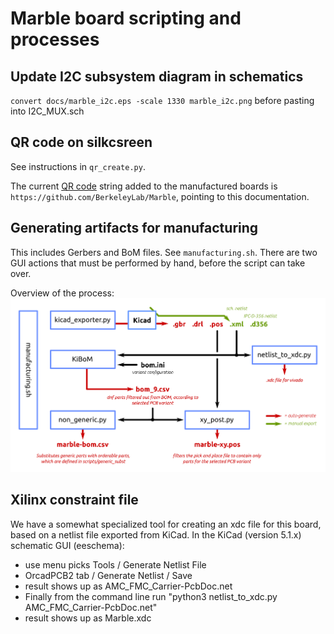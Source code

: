 # Marble board scripting and processes

## Update I2C subsystem diagram in schematics

`convert docs/marble_i2c.eps -scale 1330 marble_i2c.png`
before pasting into I2C_MUX.sch

## QR code on silkcsreen

See instructions in `qr_create.py`.

The current [QR code](https://en.wikipedia.org/wiki/QR_code) string added
to the manufactured boards is
`https://github.com/BerkeleyLab/Marble`, pointing to this documentation.

## Generating artifacts for manufacturing

This includes Gerbers and BoM files.  See `manufacturing.sh`.
There are two GUI actions that must be performed by hand, before the script can take over.

Overview of the process:
![process](../docs/manufacturing_scripts.png)

## Xilinx constraint file

We have a somewhat specialized tool for creating an xdc file for this board,
based on a netlist file exported from KiCad.
In the KiCad (version 5.1.x) schematic GUI (eeschema):

* use menu picks Tools / Generate Netlist File
* OrcadPCB2 tab / Generate Netlist / Save
* result shows up as AMC_FMC_Carrier-PcbDoc.net
* Finally from the command line run "python3 netlist_to_xdc.py AMC_FMC_Carrier-PcbDoc.net"
* result shows up as Marble.xdc
